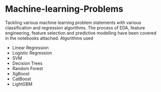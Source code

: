 # Machine-learning-Problems
Tackling various machine learning problem statements with various classification and regression algorithms. The process of EDA, feature engineering, feature selection and predictive modelling have been covered in the notebooks attached. Algorithms used

  - Linear Regression
  - Logistic Regression
  - SVM
  - Decision Trees
  - Random Forest
  - XgBoost
  - CatBoost
  - LightGBM

